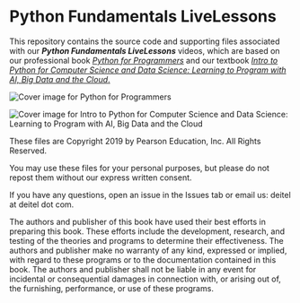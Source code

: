 # Python Fundamentals LiveLessons
This repository contains the source code and supporting files associated with our **_Python Fundamentals LiveLessons_** videos, which are based on our professional book <a href=https://amzn.to/2Kd8dQk target="_blank">_Python for Programmers_</a> and our textbook <a href=https://amzn.to/2KfCptN target="_blank">_Intro to Python for Computer Science and Data Science: Learning to Program with AI, Big Data and the Cloud_.</a>
    
![Cover image for Python for Programmers](http://deitel.com/bookresources/PythonFP/PythonForProgrammersCover.png)

![Cover image for Intro to Python for Computer Science and Data Science: 
    Learning to Program with AI, Big Data and the Cloud](http://deitel.com/bookresources/IntroToPython/IntroToPythonCover.png)

These files are Copyright 2019 by Pearson Education, Inc. All Rights Reserved. 

You may use these files for your personal purposes, but please do not repost them without our express written consent.

If you have any questions, open an issue in the Issues tab or email us: deitel at deitel dot com.

The authors and publisher of this book have used their best efforts in preparing this book. These efforts include the development, research, and testing of the theories and programs to determine their effectiveness. The authors and publisher make no warranty of any kind, expressed or implied, with regard to these programs or to the documentation contained in this book. The authors and publisher shall not be liable in any event for incidental or consequential damages in connection with, or arising out of, the furnishing, performance, or use of these programs.
